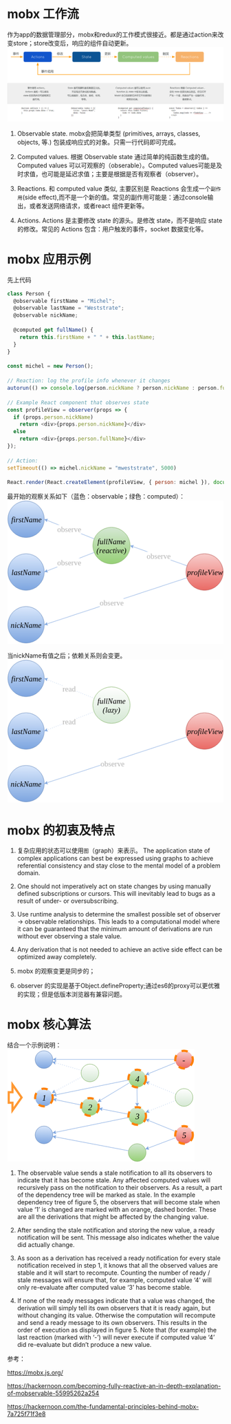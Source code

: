 # mobx 工作流
作为app的数据管理部分，mobx和redux的工作模式很接近。都是通过action来改变store；store改变后，响应的组件自动更新。
![flow](./flow.png)

1. Observable state. mobx会把简单类型 (primitives, arrays, classes, objects, 等.) 包装成响应式的对象。只需一行代码即可完成。

2. Computed values. 根据 Observable state 通过简单的纯函数生成的值。Computed values 可以可观察的（obserable）。Computed values可能是及时求值，也可能是延迟求值；主要是根据是否有观察者（observer）。

3. Reactions. 和 computed value 类似, 主要区别是 Reactions 会生成一个`副作用`(side effect),而不是一个新的值。常见的副作用可能是：通过console输出，或者发送网络请求，或者react 组件更新等。

4. Actions. Actions 是主要修改 state 的源头。是修改 state，而不是响应 state 的修改。常见的 Actions 包含：用户触发的事件，socket 数据变化等。

# mobx 应用示例
先上代码
```js
class Person {
  @observable firstName = "Michel";
  @observable lastName = "Weststrate";
  @observable nickName;
  
  @computed get fullName() {
    return this.firstName + " " + this.lastName;
  }
}

const michel = new Person();

// Reaction: log the profile info whenever it changes
autorun(() => console.log(person.nickName ? person.nickName : person.fullName));

// Example React component that observes state
const profileView = observer(props => {
  if (props.person.nickName)
    return <div>{props.person.nickName}</div>
  else
    return <div>{props.person.fullName}</div>
});

// Action:
setTimeout(() => michel.nickName = "mweststrate", 5000)

React.render(React.createElement(profileView, { person: michel }), document.body);
```

最开始的观察关系如下（蓝色：observable；绿色：computed）：
![observer1](./observer1.png)

当nickName有值之后；依赖关系则会变更。
![observer2](./observer2.png)

# mobx 的初衷及特点

1. 复杂应用的状态可以使用`图`（graph）来表示。
The application state of complex applications can best be expressed using graphs to achieve referential consistency and stay close to the mental model of a problem domain.

2. One should not imperatively act on state changes by using manually defined subscriptions or cursors. This will inevitably lead to bugs as a result of under- or oversubscribing.

3. Use runtime analysis to determine the smallest possible set of observer → observable relationships. This leads to a computational model where it can be guaranteed that the minimum amount of derivations are run without ever observing a stale value.

4. Any derivation that is not needed to achieve an active side effect can be optimized away completely.

5. mobx 的观察变更是同步的；
6. observer 的实现是基于Object.defineProperty;通过es6的proxy可以更优雅的实现；但是低版本浏览器有兼容问题。

# mobx 核心算法

结合一个示例说明：
![demo](./demo.png)

1. The observable value sends a stale notification to all its observers to indicate that it has become stale. Any affected computed values will recursively pass on the notification to their observers. As a result, a part of the dependency tree will be marked as stale. In the example dependency tree of figure 5, the observers that will become stale when value ‘1’ is changed are marked with an orange, dashed border. These are all the derivations that might be affected by the changing value.

2. After sending the stale notification and storing the new value, a ready notification will be sent. This message also indicates whether the value did actually change.

3. As soon as a derivation has received a ready notification for every stale notification received in step 1, it knows that all the observed values are stable and it will start to recompute. Counting the number of ready / stale messages will ensure that, for example, computed value ‘4’ will only re-evaluate after computed value ‘3’ has become stable.

4. If none of the ready messages indicate that a value was changed, the derivation will simply tell its own observers that it is ready again, but without changing its value. Otherwise the computation will recompute and send a ready message to its own observers. This results in the order of execution as displayed in figure 5. Note that (for example) the last reaction (marked with ‘-’) will never execute if computed value ‘4’ did re-evaluate but didn’t produce a new value.

参考：

https://mobx.js.org/

https://hackernoon.com/becoming-fully-reactive-an-in-depth-explanation-of-mobservable-55995262a254

https://hackernoon.com/the-fundamental-principles-behind-mobx-7a725f71f3e8